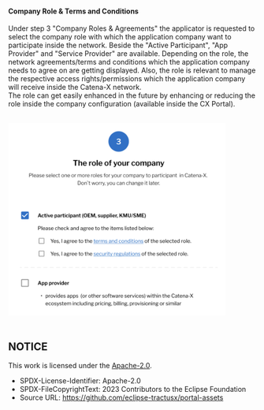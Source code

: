 #### Company Role & Terms and Conditions

Under step 3 "Company Roles & Agreements" the applicator is requested to select the company role with which the application company want to participate inside the network. Beside the "Active Participant", "App Provider" and "Service Provider" are available. Depending on the role, the network agreements/terms and conditions which the application company needs to agree on are getting displayed. Also, the role is relevant to manage the respective access rights/permissions which the application company will receive inside the Catena-X network.  
The role can get easily enhanced in the future by enhancing or reducing the role inside the company configuration (available inside the CX Portal).  
<br>

<img width="441" alt="image" src="https://raw.githubusercontent.com/eclipse-tractusx/portal-assets/main/docs/static/registration-company-role.png">

<br>
<br>

## NOTICE

This work is licensed under the [Apache-2.0](https://www.apache.org/licenses/LICENSE-2.0).

- SPDX-License-Identifier: Apache-2.0
- SPDX-FileCopyrightText: 2023 Contributors to the Eclipse Foundation
- Source URL: https://github.com/eclipse-tractusx/portal-assets

